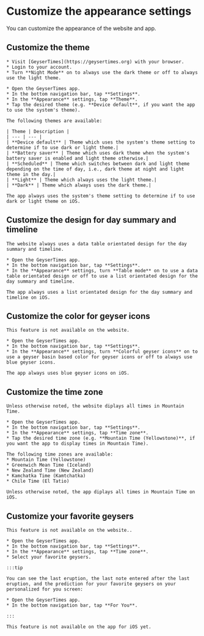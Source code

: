 # Customize the appearance settings

You can customize the appearance of the website and app. 

## Customize the theme

<Tabs groupId="os">
  <TabItem value="web" label="Website">

    * Visit [GeyserTimes](https://geysertimes.org) with your browser.
    * Login to your account.
    * Turn **Night Mode** on to always use the dark theme or off to always use the light theme.

  </TabItem>
  <TabItem value="android" label="Android">

    * Open the GeyserTimes app.
    * In the bottom navigation bar, tap **Settings**. 
    * In the **Appearance** settings, tap **Theme**.
    * Tap the desired theme (e.g. **Device default**, if you want the app to use the system's theme).

    The following themes are available:

    | Theme | Description |
    | --- | --- |
    | **Device default** | Theme which uses the system's theme setting to determine if to use dark or light theme.|
    | **Battery saver** | Theme which uses dark theme when the system's battery saver is enabled and light theme otherwise.|
    | **Scheduled** | Theme which switches between dark and light theme depending on the time of day, i.e., dark theme at night and light theme in the day.|
    | **Light** | Theme which always uses the light theme.|
    | **Dark** | Theme which always uses the dark theme.|

  </TabItem>
  <TabItem value="iOS" label="iOS">

    The app always uses the system's theme setting to determine if to use dark or light theme on iOS.

  </TabItem>
</Tabs>

## Customize the design for day summary and timeline

<Tabs groupId="os">
  <TabItem value="web" label="Website">

    The website always uses a data table orientated design for the day summary and timeline. 

  </TabItem>
  <TabItem value="android" label="Android">

    * Open the GeyserTimes app.
    * In the bottom navigation bar, tap **Settings**. 
    * In the **Appearance** settings, turn **Table mode** on to use a data table orientated design or off to use a list orientated design for the day summary and timeline.

  </TabItem>
  <TabItem value="iOS" label="iOS">

    The app always uses a list orientated design for the day summary and timeline on iOS. 

  </TabItem>
</Tabs>

## Customize the color for geyser icons

<Tabs groupId="os">
  <TabItem value="web" label="Website">

    This feature is not available on the website. 

  </TabItem>
  <TabItem value="android" label="Android">

    * Open the GeyserTimes app.
    * In the bottom navigation bar, tap **Settings**. 
    * In the **Appearance** settings, turn **Colorful geyser icons** on to use a geyser basin based color for geyser icons or off to always use blue geyser icons.

  </TabItem>
  <TabItem value="iOS" label="iOS">

    The app always uses blue geyser icons on iOS. 

  </TabItem>
</Tabs>

## Customize the time zone

<Tabs groupId="os">
  <TabItem value="web" label="Website">

    Unless otherwise noted, the website diplays all times in Mountain Time. 

  </TabItem>
  <TabItem value="android" label="Android">

    * Open the GeyserTimes app.
    * In the bottom navigation bar, tap **Settings**. 
    * In the **Appearance** settings, tap **Time zone**.
    * Tap the desired time zone (e.g. **Mountain Time (Yellowstone)**, if you want the app to display times in Mountain Time).

    The following time zones are available:
    * Mountain Time (Yellowstone)
    * Greenwich Mean Time (Iceland)
    * New Zealand Time (New Zealand)
    * Kamchatka Time (Kamtchatka)
    * Chile Time (El Tatio)

  </TabItem>
  <TabItem value="iOS" label="iOS">

    Unless otherwise noted, the app diplays all times in Mountain Time on iOS.  

  </TabItem>
</Tabs>

## Customize your favorite geysers

<Tabs groupId="os">
  <TabItem value="web" label="Website">

    This feature is not available on the website.. 

  </TabItem>
  <TabItem value="android" label="Android">

    * Open the GeyserTimes app.
    * In the bottom navigation bar, tap **Settings**. 
    * In the **Appearance** settings, tap **Time zone**.
    * Select your favorite geysers.

    :::tip

    You can see the last eruption, the last note entered after the last eruption, and the prediction for your favorite geysers on your personalized for you screen:

    * Open the GeyserTimes app.
    * In the bottom navigation bar, tap **For You**.

    :::

  </TabItem>
  <TabItem value="iOS" label="iOS">

    This feature is not available on the app for iOS yet. 

  </TabItem>
</Tabs>
